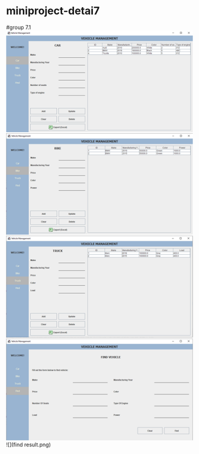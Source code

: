 # miniproject-detai7
#group 7.1
![Car](car.png)
![](bike.png)
![](truck.png)
![](find.png)
![](find result.png)
